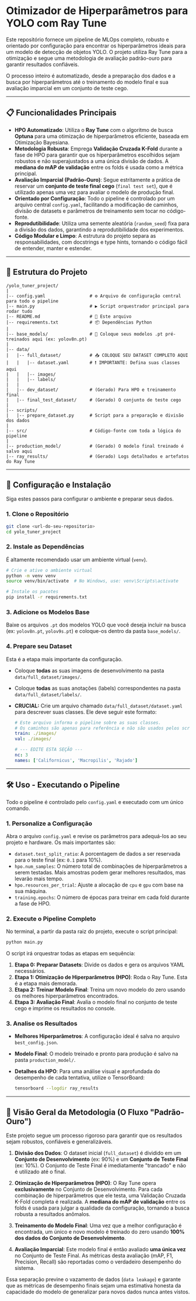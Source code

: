 # Otimizador de Hiperparâmetros para YOLO com Ray Tune

Este repositório fornece um pipeline de MLOps completo, robusto e orientado por configuração para encontrar os hiperparâmetros ideais para um modelo de detecção de objetos YOLO. O projeto utiliza Ray Tune para a otimização e segue uma metodologia de avaliação padrão-ouro para garantir resultados confiáveis.

O processo inteiro é automatizado, desde a preparação dos dados e a busca por hiperparâmetros até o treinamento do modelo final e sua avaliação imparcial em um conjunto de teste cego.

---

## 📋 Funcionalidades Principais

-   **HPO Automatizado**: Utiliza o **Ray Tune** com o algoritmo de busca **Optuna** para uma otimização de hiperparâmetros eficiente, baseada em Otimização Bayesiana.
-   **Metodologia Robusta**: Emprega **Validação Cruzada K-Fold** durante a fase de HPO para garantir que os hiperparâmetros escolhidos sejam robustos e não superajustados a uma única divisão de dados. A **mediana do mAP de validação** entre os folds é usada como a métrica principal.
-   **Avaliação Imparcial (Padrão-Ouro)**: Segue estritamente a prática de reservar um **conjunto de teste final cego** (`final test set`), que é utilizado apenas uma vez para avaliar o modelo de produção final.
-   **Orientado por Configuração**: Todo o pipeline é controlado por um arquivo central `config.yaml`, facilitando a modificação de caminhos, divisão de datasets e parâmetros de treinamento sem tocar no código-fonte.
-   **Reprodutibilidade**: Utiliza uma semente aleatória (`random_seed`) fixa para a divisão dos dados, garantindo a reprodutibilidade dos experimentos.
-   **Código Modular e Limpo**: A estrutura do projeto separa as responsabilidades, com docstrings e type hints, tornando o código fácil de entender, manter e estender.

---

## 📁 Estrutura do Projeto

```
/yolo_tuner_project/
|
|-- config.yaml                 # ⚙️ Arquivo de configuração central para todo o pipeline
|-- main.py                     # ▶️ Script orquestrador principal para rodar tudo
|-- README.md                   # 📄 Este arquivo
|-- requirements.txt            # 📦 Dependências Python
|
|-- base_models/                # 🤖 Coloque seus modelos .pt pré-treinados aqui (ex: yolov8n.pt)
|
|-- data/
|   |-- full_dataset/           # 📥 COLOQUE SEU DATASET COMPLETO AQUI
|   |   |-- dataset.yaml        # ❗ IMPORTANTE: Defina suas classes aqui
|   |   |-- images/
|   |   |-- labels/
|   |
|   |-- dev_dataset/            # (Gerado) Para HPO e treinamento final
|   |-- final_test_dataset/     # (Gerado) O conjunto de teste cego
|
|-- scripts/
|   |-- prepare_dataset.py      # Script para a preparação e divisão dos dados
|
|-- src/                        # Código-fonte com toda a lógica do pipeline
|
|-- production_model/           # (Gerado) O modelo final treinado é salvo aqui
|-- ray_results/                # (Gerado) Logs detalhados e artefatos do Ray Tune
```

---

## 🚀 Configuração e Instalação

Siga estes passos para configurar o ambiente e preparar seus dados.

### 1. Clone o Repositório
```bash
git clone <url-do-seu-repositorio>
cd yolo_tuner_project
```

### 2. Instale as Dependências
É altamente recomendado usar um ambiente virtual (`venv`).

```bash
# Crie e ative o ambiente virtual
python -m venv venv
source venv/bin/activate  # No Windows, use: venv\Scripts\activate

# Instale os pacotes
pip install -r requirements.txt
```

### 3. Adicione os Modelos Base
Baixe os arquivos `.pt` dos modelos YOLO que você deseja incluir na busca (ex: `yolov8n.pt`, `yolov9s.pt`) e coloque-os dentro da pasta `base_models/`.

### 4. Prepare seu Dataset
Esta é a etapa mais importante da configuração.

-   Coloque **todas** as suas imagens de desenvolvimento na pasta `data/full_dataset/images/`.
-   Coloque **todas** as suas anotações (labels) correspondentes na pasta `data/full_dataset/labels/`.
-   **CRUCIAL:** Crie um arquivo chamado `data/full_dataset/dataset.yaml` para descrever suas classes. Ele deve seguir este formato:

    ```yaml
    # Este arquivo informa o pipeline sobre as suas classes.
    # Os caminhos são apenas para referência e não são usados pelos scripts.
    train: ./images/
    val: ./images/

    # --- EDITE ESTA SEÇÃO ---
    nc: 3
    names: ['Californicus', 'Macropilis', 'Rajado']
    ```

---

## 🛠️ Uso - Executando o Pipeline

Todo o pipeline é controlado pelo `config.yaml` e executado com um único comando.

### 1. Personalize a Configuração
Abra o arquivo `config.yaml` e revise os parâmetros para adequá-los ao seu projeto e hardware. Os mais importantes são:

-   `dataset.test_split_ratio`: A porcentagem de dados a ser reservada para o teste final (ex: `0.1` para 10%).
-   `hpo.num_samples`: O número total de combinações de hiperparâmetros a serem testadas. Mais amostras podem gerar melhores resultados, mas levarão mais tempo.
-   `hpo.resources_per_trial`: Ajuste a alocação de `cpu` e `gpu` com base na sua máquina.
-   `training.epochs`: O número de épocas para treinar em cada fold durante a fase de HPO.

### 2. Execute o Pipeline Completo
No terminal, a partir da pasta raiz do projeto, execute o script principal:

```bash
python main.py
```

O script irá orquestrar todas as etapas em sequência:
1.  **Etapa 0: Preparar Datasets**: Divide os dados e gera os arquivos YAML necessários.
2.  **Etapa 1: Otimização de Hiperparâmetros (HPO)**: Roda o Ray Tune. Esta é a etapa mais demorada.
3.  **Etapa 2: Treinar Modelo Final**: Treina um novo modelo do zero usando os melhores hiperparâmetros encontrados.
4.  **Etapa 3: Avaliação Final**: Avalia o modelo final no conjunto de teste cego e imprime os resultados no console.

### 3. Analise os Resultados
-   **Melhores Hiperparâmetros**: A configuração ideal é salva no arquivo `best_config.json`.
-   **Modelo Final**: O modelo treinado e pronto para produção é salvo na pasta `production_model/`.
-   **Detalhes da HPO**: Para uma análise visual e aprofundada do desempenho de cada tentativa, utilize o TensorBoard:

    ```bash
    tensorboard --logdir ray_results
    ```

---

## 🔬 Visão Geral da Metodologia (O Fluxo "Padrão-Ouro")

Este projeto segue um processo rigoroso para garantir que os resultados sejam robustos, confiáveis e generalizáveis.

1.  **Divisão dos Dados**: O dataset inicial (`full_dataset`) é dividido em um **Conjunto de Desenvolvimento** (ex: 90%) e um **Conjunto de Teste Final** (ex: 10%). O Conjunto de Teste Final é imediatamente "trancado" e não é utilizado até o final.

2.  **Otimização de Hiperparâmetros (HPO)**: O Ray Tune opera **exclusivamente** no Conjunto de Desenvolvimento. Para cada combinação de hiperparâmetros que ele testa, uma Validação Cruzada K-Fold completa é realizada. A **mediana do mAP de validação** entre os folds é usada para julgar a qualidade da configuração, tornando a busca robusta a resultados anômalos.

3.  **Treinamento do Modelo Final**: Uma vez que a melhor configuração é encontrada, um único e novo modelo é treinado do zero usando **100% dos dados do Conjunto de Desenvolvimento**.

4.  **Avaliação Imparcial**: Este modelo final é então avaliado **uma única vez** no Conjunto de Teste Final. As métricas desta avaliação (mAP, F1, Precision, Recall) são reportadas como o verdadeiro desempenho do sistema.

Essa separação previne o vazamento de dados (`data leakage`) e garante que as métricas de desempenho finais sejam uma estimativa honesta da capacidade do modelo de generalizar para novos dados nunca antes vistos.